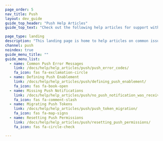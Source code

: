 ```yaml
---
page_order: 5
nav_title: Push
layout: dev_guide
guide_top_header: "Push Help Articles"
guide_top_text: "Check out the following help articles for support with troubleshooting common issues with push messages."

page_type: landing
description: "This landing page is home to help articles on common issues with push messages."
channel: push
noindex: true
guide_menu_title: ""
guide_menu_list:
  - name: Common Push Error Messages
    link: /docs/help/help_articles/push/push_error_codes/
    fa_icon: fas fa-exclamation-circle
  - name: Defining Push Enablement
    link: /docs/help/help_articles/push/defining_push_enablement/
    fa_icon: fas fa-book-open
  - name: Missing Push Notifications
    link: /docs/help/help_articles/push/no_push_notification_was_received/
    fa_icon: fas fa-comment-slash
  - name: Migrating Push Tokens
    link: /docs/help/help_articles/push/push_token_migration/
    fa_icon: fas fa-map-signs
  - name: Resetting Push Permissions
    link: /docs/help/help_articles/push/resetting_push_permissions/
    fa_icon: fas fa-circle-check

---
```

